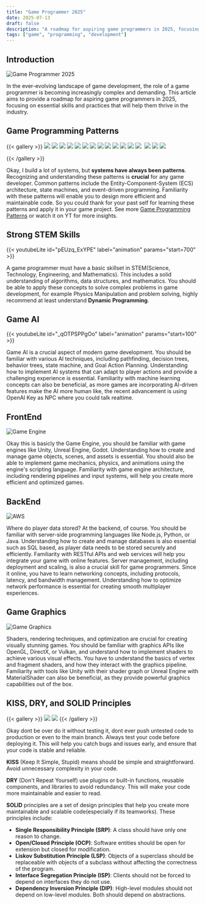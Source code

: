 ```yaml
---
title: "Game Programmer 2025"
date: 2025-07-13
draft: false
description: "A roadmap for aspiring game programmers in 2025, focusing on essential skills and practices."
tags: ["game", "programming", "development"]
---
```


## Introduction

![Game Programmer 2025](https://cdn.imgchest.com/files/4gdcxpaxvk4.png)

In the ever-evolving landscape of game development, the role of a game programmer is becoming increasingly complex and demanding. This article aims to provide a roadmap for aspiring game programmers in 2025, focusing on essential skills and practices that will help them thrive in the industry.

## Game Programming Patterns

{{< gallery >}}
  <img src="https://gameprogrammingpatterns.com/images/command-undo.png" class="grid-w50 md:grid-w33 xl:grid-w25" />
  <img src="https://gameprogrammingpatterns.com/images/command-buttons-two.png" class="grid-w50 md:grid-w33 xl:grid-w25" />
  <img src="https://gameprogrammingpatterns.com/images/flyweight-tree-model.png" class="grid-w50 md:grid-w33 xl:grid-w25" />
  <img src="https://gameprogrammingpatterns.com/images/observer-nodes.png" class="grid-w50 md:grid-w33 xl:grid-w25" />
  <img src="https://gameprogrammingpatterns.com/images/prototype-weapon.png" class="grid-w50 md:grid-w33 xl:grid-w25" />
  <img src="https://gameprogrammingpatterns.com/images/state-flowchart.png" class="grid-w50 md:grid-w33 xl:grid-w25" />
  <img src="https://gameprogrammingpatterns.com/images/double-buffer-tearing.png" class="grid-w50 md:grid-w33 xl:grid-w25" />
  <img src="https://gameprogrammingpatterns.com/images/game-loop-fixed.png" class="grid-w50 md:grid-w33 xl:grid-w25" />
  <img src="https://gameprogrammingpatterns.com/images/update-method-remove.png" class="grid-w50 md:grid-w33 xl:grid-w25" />
  <img src="https://gameprogrammingpatterns.com/images/bytecode-ui.png" class="grid-w50 md:grid-w33 xl:grid-w25" />
  <img src="https://gameprogrammingpatterns.com/images/component-uml.png" class="grid-w50 md:grid-w33 xl:grid-w25" />
  <img src="https://gameprogrammingpatterns.com/images/data-locality-pointer-chasing.png" class="grid-w50 md:grid-w33 xl:grid-w25" />
  <img src="https://gameprogrammingpatterns.com/images/data-locality-component-arrays.png" class="grid-w50 md:grid-w33 xl:grid-w25" />
  <img src="">
  <img src="https://gameprogrammingpatterns.com/images/dirty-flag-update-bad.png" class="grid-w50 md:grid-w33 xl:grid-w25" />
  <img src="https://gameprogrammingpatterns.com/images/dirty-flag-update-good.png" class="grid-w50 md:grid-w33 xl:grid-w25" />
  <img src="https://gameprogrammingpatterns.com/images/object-pool-heap-fragment.png" class="grid-w50 md:grid-w33 xl:grid-w25" />

{{< /gallery >}}

Okay, I build a lot of systems, but **systems have always been patterns**. Recognizing and understanding these patterns is **crucial** for any game developer. Common patterns include the Entity-Component-System (ECS) architecture, state machines, and event-driven programming. Familiarity with these patterns will enable you to design more efficient and maintainable code. So you could thank for your past self for learning these patterns and apply it in your game project. See more [Game Programming Patterns](https://gameprogrammingpatterns.com/contents.html) or watch it on YT for more insights.

## Strong STEM Skills

{{< youtubeLite id="pEUzq_ExYPE" label="animation" params="start=700" >}}

A game programmer must have a basic skillset in STEM(Science, Technology, Engineering, and Mathematics). This includes a solid understanding of algorithms, data structures, and mathematics. You should be able to apply these concepts to solve complex problems in game development, for example Physics Manipulation and problem solving, highly recommend at least understand **Dynamic Programming**.

## Game AI
<!-- _qOTPSPPgOo -->
{{< youtubeLite id="_qOTPSPPgOo" label="animation" params="start=100" >}}

Game AI is a crucial aspect of modern game development. You should be familiar with various AI techniques, including pathfinding, decision trees, behavior trees, state machine, and Goal Action Planning. Understanding how to implement AI systems that can adapt to player actions and provide a challenging experience is essential. Familiarity with machine learning concepts can also be beneficial, as more games are incorporating AI-driven features make the AI more human like, the recent advancement is using OpenAI Key as NPC where you could talk realtime.

## FrontEnd

![Game Engine](https://static0.hardcoregamerimages.com/wordpress/wp-content/uploads/2024/08/game-engines-thumbnail.jpg)

Okay this is basicly the Game Engine, you should be familiar with game engines like Unity, Unreal Engine, Godot. Understanding how to create and manage game objects, scenes, and assets is essential. You should also be able to implement game mechanics, physics, and animations using the engine's scripting language. Familiarity with game engine architecture, including rendering pipelines and input systems, will help you create more efficient and optimized games.

## BackEnd

![AWS](https://d2908q01vomqb2.cloudfront.net/91032ad7bbcb6cf72875e8e8207dcfba80173f7c/2021/01/04/Personalize_24HourRecommendations-1024x579.png)

Where do player data stored? At the backend, of course. You should be familiar with server-side programming languages like Node.js, Python, or Java. Understanding how to create and manage databases is also essential such as SQL based, as player data needs to be stored securely and efficiently. Familiarity with RESTful APIs and web services will help you integrate your game with online features. Server management, including deployment and scaling, is also a crucial skill for game programmers. Since it online, you have to learn networking concepts, including protocols, latency, and bandwidth management. Understanding how to optimize network performance is essential for creating smooth multiplayer experiences.

## Game Graphics

![Game Graphics](https://cdn.80.lv/api/upload/meta/28066/images/64b8c16ee96c4/contain_1200x630.jpg)

Shaders, rendering techniques, and optimization are crucial for creating visually stunning games. You should be familiar with graphics APIs like OpenGL, DirectX, or Vulkan, and understand how to implement shaders to achieve various visual effects. You have to understand the basics of vertex and fragment shaders, and how they interact with the graphics pipeline. Familiarity with tools like Unity with their shader graph or Unreal Engine with MaterialShader can also be beneficial, as they provide powerful graphics capabilities out of the box.

## KISS, DRY, and SOLID Principles

{{< gallery >}}
  <img src="https://cdn.imgchest.com/files/y2pcko8q9k7.png" class="grid-w50 md:grid-w33 xl:grid-w25" />
  <img src="https://cdn.imgchest.com/files/yxkczg9pb57.png" class="grid-w50 md:grid-w33 xl:grid-w25" />
{{< /gallery >}}

Okay dont be over do it without testing it, dont ever push untested code to production or even to the main branch. Always test your code before deploying it. This will help you catch bugs and issues early, and ensure that your code is stable and reliable.

**KISS** (Keep It Simple, Stupid) means should be simple and straightforward. Avoid unnecessary complexity in your code.

**DRY** (Don't Repeat Yourself) use plugins or built-in functions, reusable components, and libraries to avoid redundancy. This will make your code more maintainable and easier to read.

**SOLID** principles are a set of design principles that help you create more maintainable and scalable code(especially if its teamworks). These principles include:

- **Single Responsibility Principle (SRP)**: A class should have only one reason to change.
- **Open/Closed Principle (OCP)**: Software entities should be open for extension but closed for modification.
- **Liskov Substitution Principle (LSP)**: Objects of a superclass should be replaceable with objects of a subclass without affecting the correctness of the program.
- **Interface Segregation Principle (ISP)**: Clients should not be forced to depend on interfaces they do not use.
- **Dependency Inversion Principle (DIP)**: High-level modules should not depend on low-level modules. Both should depend on abstractions.
